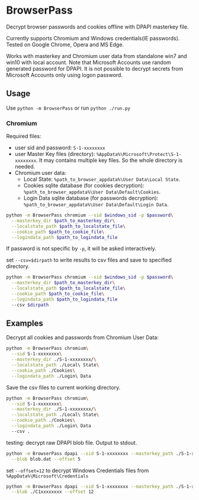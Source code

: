 # BrowserPass

Decrypt browser passwords and cookies offline with DPAPI masterkey file.

Currently supports Chromium and Windows credentials(IE passwords). Tested on Google Chrome, Opera and MS Edge.

Works with masterkey and Chromium user data from standalone win7 and win10 with local account. Note that Microsoft Accounts use random generated password for DPAPI. It is not possible to decrypt secrets from Microsoft Accounts only using logon password.

## Usage

Use `python -m BrowserPass` or run `python ./run.py`

### Chromium

Required files:

- user sid and password: `S-1-xxxxxxxx`
- user Master Key files (directory): `%AppData%\Microsoft\Protect\S-1-xxxxxxxx`. It may contains multiple key files. So the whole directory is needed.
- Chromium user data:
  - Local State: `%path_to_browser_appdata%\User Data\Local State`.
  - Cookies sqlite database (for cookies decryption): `%path_to_browser_appdata%\User Data\Default\Cookies`.
  - Login Data sqlite database (for passwords decryption): `%path_to_browser_appdata%\User Data\Default\Login Data`.

```bash
python -m BrowserPass chromium --sid $windows_sid -p $password\
  --masterkey_dir $path_to_masterkey_dir\
  --localstate_path $path_to_localstate_file\
  --cookie_path $path_to_cookie_file\
  --logindata_path $path_to_logindata_file
```

If password is not specific by `-p`, it will be asked interactively.

set `--csv=$dirpath` to write results to csv files and save to specified directory.

```bash
python -m BrowserPass chromium --sid $windows_sid -p $password\
  --masterkey_dir $path_to_masterkey_dir\
  --localstate_path $path_to_localstate_file\
  --cookie_path $path_to_cookie_file\
  --logindata_path $path_to_logindata_file
  --csv $dirpath
```

## Examples

Decrypt all cookies and passwords from Chromium User Data:

```bash
python -m BrowserPass chromium\
  --sid S-1-xxxxxxxx\
  --masterkey_dir ./S-1-xxxxxxxx/\
  --localstate_path ./Local\ State\
  --cookie_path ./Cookies\
  --logindata_path ./Login\ Data
```

Save the csv files to current working directory.

```bash
python -m BrowserPass chromium\
  --sid S-1-xxxxxxxx\
  --masterkey_dir ./S-1-xxxxxxxx/\
  --localstate_path ./Local\ State\
  --cookie_path ./Cookies\
  --logindata_path ./Login\ Data
  --csv .
```

testing: decrypt raw DPAPI blob file. Output to stdout.

```bash
python -m BrowserPass dpapi --sid S-1-xxxxxxxx --masterkey_path ./S-1-xxxxxxxx\
  --blob blob.dat --offset 5
```

set `--offset=12` to decrypt Windows Credentials files from `%AppData%\Microsoft\Credentials`

```bash
python -m BrowserPass dpapi --sid S-1-xxxxxxxx --masterkey_path ./S-1-xxxxxxxx\
  --blob ./C1xxxxxxxx --offset 12
```
